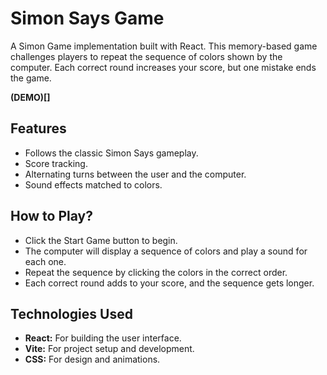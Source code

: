 # Simon Says Game
A Simon Game implementation built with React. This memory-based game challenges players to repeat the sequence of colors shown by the computer. Each correct round increases your score, but one mistake ends the game.

**(DEMO)[]**

## Features
- Follows the classic Simon Says gameplay.
- Score tracking.
- Alternating turns between the user and the computer.
- Sound effects matched to colors.

## How to Play?
- Click the Start Game button to begin.
- The computer will display a sequence of colors and play a sound for each one.
- Repeat the sequence by clicking the colors in the correct order.
- Each correct round adds to your score, and the sequence gets longer.

## Technologies Used
- **React:** For building the user interface.
- **Vite:** For project setup and development.
- **CSS:** For design and animations.
